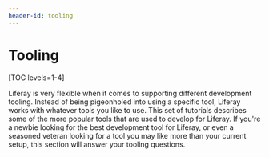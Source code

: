 ```yaml
---
header-id: tooling
---
```


# Tooling

[TOC levels=1-4]

Liferay is very flexible when it comes to supporting different development
tooling. Instead of being pigeonholed into using a specific tool, Liferay works
with whatever tools you like to use. This set of tutorials describes some of the
more popular tools that are used to develop for Liferay. If you're a newbie
looking for the best development tool for Liferay, or even a seasoned veteran
looking for a tool you may like more than your current setup, this section will
answer your tooling questions. 
